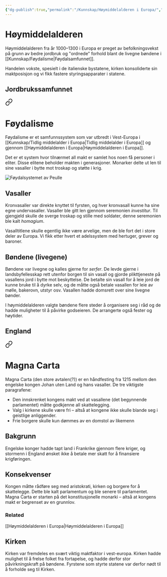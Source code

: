 ```yaml
---
{"dg-publish":true,"permalink":"/Kunnskap/Høymiddelalderen i Europa/","title":"Høymiddelalderen","tags":["historie"]}
---
```



# Høymiddelalderen
Høymiddelalderen fra år 1000–1300 i Europa er preget av befolkningsvekst på grunn av bedre jordbruk og "ordnede" forhold blant de livegne bøndene i [[Kunnskap/Føydalisme\|Føydalsamfunnet]].

Handelen vokste, spesielt i de italienske bystatene, kirken konsoliderte sin maktposisjon og vi fikk fastere styringsapparater i statene.

## Jordbrukssamfunnet

<div class="transclusion internal-embed is-loaded"><a class="markdown-embed-link" href="/kunnskap/foydalisme/" aria-label="Open link"><svg xmlns="http://www.w3.org/2000/svg" width="24" height="24" viewBox="0 0 24 24" fill="none" stroke="currentColor" stroke-width="2" stroke-linecap="round" stroke-linejoin="round" class="svg-icon lucide-link"><path d="M10 13a5 5 0 0 0 7.54.54l3-3a5 5 0 0 0-7.07-7.07l-1.72 1.71"></path><path d="M14 11a5 5 0 0 0-7.54-.54l-3 3a5 5 0 0 0 7.07 7.07l1.71-1.71"></path></svg></a><div class="markdown-embed">




# Føydalisme
Føydalisme er et samfunnssystem som var utbredt i Vest-Europa i [[Kunnskap/Tidlig middelalder i Europa\|Tidlig middelalder i Europa]] og gjennom [[Høymiddelalderen i Europa\|Høymiddelalderen i Europa]].

Det er et system hvor tilnærmet all makt er samlet hos noen få personer i eliter. Disse elitene beholder makten i generasjoner. Monarker delte ut len til sine vasaller i bytte mot troskap og støtte i krig. 

![Føydalsystemet av Peulle](https://media.snl.no/media/139026/standard_F%C3%B8ydalsystem_1_.jpg)

## Vasaller
Kronvasaller var direkte knyttet til fyrsten, og hver kronvasall kunne ha sine egne undervasaller. 
Vasaller ble gitt len gjennom seremonien *investitur*. Til gjengjeld skulle de sverge troskap og stille med soldater, denne seremonien ble kalt *homagium*.

Vasalltitlene skulle egentlig ikke være arvelige, men de ble fort det i store deler av Europa. Vi fikk etter hvert et adelssystem med hertuger, grever og baroner.

## Bøndene (livegene)
Bøndene var livegne og kalles gjerne for *serfer*. De levde gjerne i landsbyfellesskap rett utenfor borgen til sin vasall og gjorde plikttjeneste på vasallens jord i bytte mot beskyttelse. De betalte sin vasall for å leie jord de kunne bruke til å dyrke selv, og de måtte også betale vasallen for leie av mølle, bakerovn, utstyr osv. Vasallen hadde domsrett over sine livegne bønder.

I høymiddelalderen valgte bøndene flere steder å organisere seg i råd og de hadde muligheter til å påvirke godseieren. De arrangerte også fester og høytider.


</div></div>


## England

<div class="transclusion internal-embed is-loaded"><a class="markdown-embed-link" href="/kunnskap/magna-carta/" aria-label="Open link"><svg xmlns="http://www.w3.org/2000/svg" width="24" height="24" viewBox="0 0 24 24" fill="none" stroke="currentColor" stroke-width="2" stroke-linecap="round" stroke-linejoin="round" class="svg-icon lucide-link"><path d="M10 13a5 5 0 0 0 7.54.54l3-3a5 5 0 0 0-7.07-7.07l-1.72 1.71"></path><path d="M14 11a5 5 0 0 0-7.54-.54l-3 3a5 5 0 0 0 7.07 7.07l1.71-1.71"></path></svg></a><div class="markdown-embed">




# Magna Carta
Magna Carta (den store avtalen(?)) er en håndfesting fra 1215 mellom den engelske kongen Johan uten Land og hans vasaller. De tre viktigste paragrafene:
- Den innskrenket kongens makt ved at vasallene (det begynnende parlamentet) måtte godkjenne all skattelegging. 
- Valg i kirkene skulle være fri – altså at kongene ikke skulle blande seg i geistlige anliggender.
- Frie borgere skulle kun dømmes av en domstol av likemenn

## Bakgrunn
Engelske konger hadde tapt land i Frankrike gjennom flere kriger, og stormenn i England ønsket ikke å betale mer skatt for å finansiere krigføringen.

## Konsekvenser
Kongen måtte rådføre seg med aristokrati, kirken og borgere for å skattelegge. Dette ble kalt parlamentum og ble senere til parlamentet. Magna Carta er starten på det konstitusjonelle monarki – altså at kongens makt er begrenset av en grunnlov.

### Related

[[Høymiddelalderen i Europa\|Høymiddelalderen i Europa]]


</div></div>


## Kirken
Kirken var fremdeles en svært viktig maktfaktor i vest-europa. Kirken hadde mulighet til å frelse folket fra fortapelse, og hadde derfor stor påvirkningskraft på bøndene. Fyrstene som styrte statene var derfor nødt til å forholde seg til Kirken.
